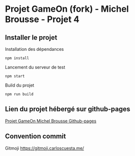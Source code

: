 # Projet GameOn (fork) - Michel Brousse - Projet 4 

## Installer le projet

Installation des dépendances
```terminal
npm install
```
Lancement du serveur de test
```terminal
npm start
```
Build du projet
```terminal
npm run build
```

## Lien du projet hébergé sur github-pages

[Projet GameOn Michel Brousse Github-pages](https://mb47000.github.io/GameOn-website-FR/starterOnly/)

## Convention commit 

Gitmoji https://gitmoji.carloscuesta.me/
